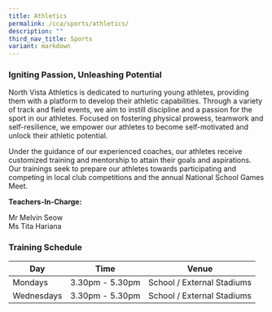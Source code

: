 ```yaml
---
title: Athletics
permalink: /cca/sports/athletics/
description: ""
third_nav_title: Sports
variant: markdown
---
```

### Igniting Passion, Unleashing Potential 

North Vista Athletics is dedicated to nurturing young athletes, providing them with a platform to develop their athletic capabilities. Through a variety of track and field events, we aim to instill discipline and a passion for the sport in our athletes. Focused on fostering physical prowess, teamwork and self-resilience, we empower our athletes to become self-motivated and unlock their athletic potential. 

Under the guidance of our experienced coaches, our athletes receive customized training and mentorship to attain their goals and aspirations. Our trainings seek to prepare our athletes towards participating and competing in local club competitions and the annual National School Games Meet.
  

**Teachers-In-Charge:**

Mr Melvin Seow <br>
Ms Tita Hariana

  

### Training Schedule



| **Day** | **Time** | **Venue** |
| -------- | -------- | -------- |
| Mondays     | 3.30pm - 5.30pm    | School / External Stadiums     |
| Wednesdays     | 3.30pm - 5.30pm    | School / External Stadiums     |




